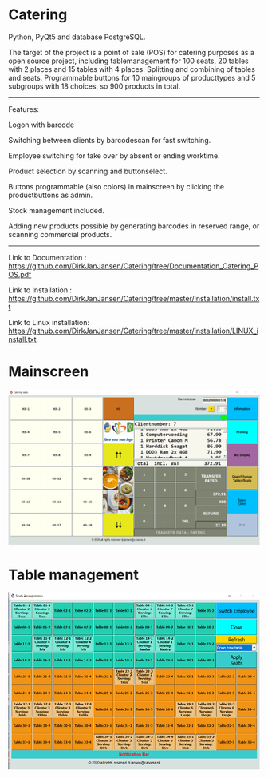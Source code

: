 # Catering

Python, PyQt5 and database PostgreSQL.

The target of the project is a point of sale (POS)  for catering purposes as a open source project, including tablemanagement for 100 seats, 20 tables with 2 places and 15 tables with 4 places. Splitting and combining of tables and seats. Programmable buttons for 10 maingroups of producttypes and 5 subgroups with 18 choices, so 900 products in total.

*****

Features:

Logon with barcode

Switching between clients by barcodescan for fast switching.

Employee switching for take over by absent or ending worktime.

Product selection by scanning and buttonselect.

Buttons programmable (also colors) in mainscreen by clicking the productbuttons as admin.

Stock management included.

Adding new products possible by generating barcodes in reserved range, or scanning commercial products.

*****

Link to Documentation : https://github.com/DirkJanJansen/Catering/tree/Documentation_Catering_POS.pdf

Link to Installation : https://github.com/DirkJanJansen/Catering/tree/master/installation/install.txt

Link to Linux installation: https://github.com/DirkJanJansen/Catering/tree/master/installation/LINUX_install.txt

# Mainscreen
![Catering Mainscreen](https://raw.githubusercontent.com/DirkJanJansen/Catering/master/mainScreen.png)

# Table management
![Catering Table_reservationscreen](https://raw.githubusercontent.com/DirkJanJansen/Catering/master/table_management.png)








 

